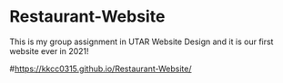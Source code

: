 # Restaurant-Website
This is my group assignment in UTAR Website Design and it is our first website ever in 2021!

#https://kkcc0315.github.io/Restaurant-Website/

